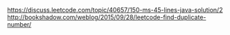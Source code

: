 https://discuss.leetcode.com/topic/40657/150-ms-45-lines-java-solution/2
http://bookshadow.com/weblog/2015/09/28/leetcode-find-duplicate-number/

